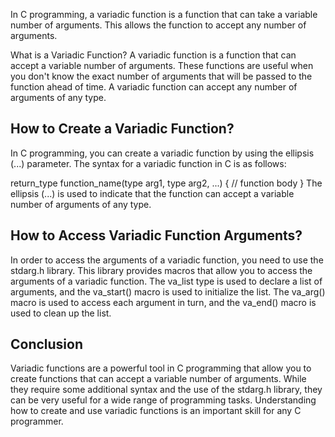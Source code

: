 In C programming, a variadic function is a function that can take a variable number of arguments. This allows the function to accept any number of arguments.

What is a Variadic Function?
A variadic function is a function that can accept a variable number of arguments. These functions are useful when you don't know the exact number of arguments that will be passed to the function ahead of time. A variadic function can accept any number of arguments of any type.

## How to Create a Variadic Function?
In C programming, you can create a variadic function by using the ellipsis (...) parameter. The syntax for a variadic function in C is as follows:

return_type function_name(type arg1, type arg2, ...)
{
    // function body
}
The ellipsis (...) is used to indicate that the function can accept a variable number of arguments of any type.

## How to Access Variadic Function Arguments?
In order to access the arguments of a variadic function, you need to use the stdarg.h library. This library provides macros that allow you to access the arguments of a variadic function. The va_list type is used to declare a list of arguments, and the va_start() macro is used to initialize the list. The va_arg() macro is used to access each argument in turn, and the va_end() macro is used to clean up the list.

## Conclusion
Variadic functions are a powerful tool in C programming that allow you to create functions that can accept a variable number of arguments. While they require some additional syntax and the use of the stdarg.h library, they can be very useful for a wide range of programming tasks. Understanding how to create and use variadic functions is an important skill for any C programmer.
